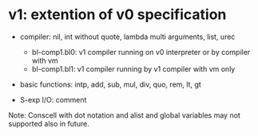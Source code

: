 # v1: extention of v0 specification

* compiler: nil, int without quote, lambda multi arguments, list, urec
	* bl-comp1.bl0: v1 compiler running on v0 interpreter or by compiler with vm
	* bl-comp1.bl1: v1 compiler running by v1 compiler with vm only

* basic functions: intp, add, sub, mul, div, quo, rem, lt, gt

* S-exp I/O: comment

Note: Conscell with dot notation and alist and global variables may not supported also in future.


